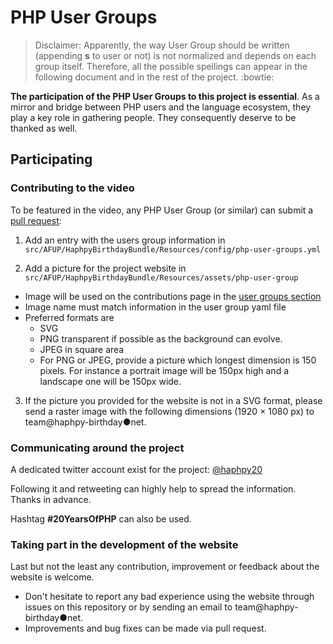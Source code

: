 # PHP User Groups

> Disclaimer: Apparently, the way User Group should be written (appending __s__ to user or not) is not normalized and depends on each group itself. Therefore, all the possible spellings can appear in the following document and in the rest of the project. :bowtie:

__The participation of the PHP User Groups to this project is essential__. As a mirror and bridge between PHP users and the language ecosystem, they play a key role in gathering people. They consequently deserve to be thanked as well.

## Participating

### Contributing to the video

To be featured in the video, any PHP User Group (or similar) can submit a [pull request](https://help.github.com/articles/using-pull-requests/):

1. Add an entry with the users group information in `src/AFUP/HaphpyBirthdayBundle/Resources/config/php-user-groups.yml`

2. Add a picture for the project website in `src/AFUP/HaphpyBirthdayBundle/Resources/assets/php-user-group`
  * Image will be used on the contributions page in the [user groups section](http://haphpy-birthday.net/en/contributions#php-user-groups)
  * Image name must match information in the user group yaml file
  * Preferred formats are
    * SVG
    * PNG transparent if possible as the background can evolve.
    * JPEG in square area
    * For PNG or JPEG, provide a picture which longest dimension is 150 pixels. For instance a portrait image will be 150px high and a landscape one will be 150px wide.

3. If the picture you provided for the website is not in a SVG format, please send a raster image with the following dimensions (1920 × 1080 px) to team@haphpy-birthday●net.

### Communicating around the project

A dedicated twitter account exist for the project: [@haphpy20](https://twitter.com/haphpy20)

Following it and retweeting can highly help to spread the information. Thanks in advance.

Hashtag __#20YearsOfPHP__ can also be used.

### Taking part in the development of the website

Last but not the least any contribution, improvement or feedback about the website is welcome.
* Don't hesitate to report any bad experience using the website through issues on this repository or by sending an email to team@haphpy-birthday●net.
* Improvements and bug fixes can be made via pull request.

